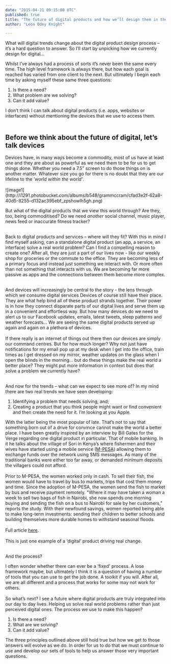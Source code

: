 ```yaml
---
date: "2015-04-21 09:15:00 UTC"
published: true
title: "The future of digital products and how we’ll design them in the future"
author: "Leon Odey Knight"

---
```


What will digital trends change about the digital product design process – it’s a hard question to answer. So I’ll start by unpicking how we currently design for digital…<br/>

Whilst I’ve always had a process of sorts it’s never been the same every time. The high level framework is always there, but how each goal is reached has varied from one client to the next. But ultimately I begin each time by asking myself these same three questions:<br/>

1. Is there a need?
2. What problem are we solving?
3. Can it add value?

I don’t think I can talk about digital products (i.e. apps, websites or interfaces) without mentioning the devices that we use to access them.<br/>
<br/>

<h2>Before we think about the future of digital, let’s talk devices</h2>
Devices have, in many ways become a commodity, most of us have at least one and they are about as powerful as we need them to be for us to get things done. Whether you need a 7.5” screen to do those things on is another matter. Whatever size you go for there is no doubt that they are our lifeline to the <i>'world within the world’</i>.<br/>
<br/>
![image1](http://i1291.photobucket.com/albums/b548/grammccram/cfad3e2f-62a8-40d5-8255-d132ac395ebf_zpshowlh5gh.png)<br/>

But what of the digital products that we view this world through? Are they, too, being commoditised? Do we need <i>another</i> social channel, music player, news feed or inaccurate fitness tracker?<br/>
<br/>

Back to digital products and services – where will they fit?
With this in mind I find myself asking, can a standalone digital product (an app, a service, an interface) solve a real world problem? Can I find a compelling reason to create one? After all, they are just a part of our lives now - like our weekly shop for groceries or the commute to the office. They are becoming less of a primary focus and instead just something we interact with. Or more often than not something that interacts with us. We are becoming far more passive as apps and the connections between them become more complex.<br/>

<br/>
And devices will increasingly be central to the story - the lens through which we consume digital services
Devices of course still have their place. They are what help bind all of these product strands together. Their power is in how they connect disparate parts of our digital lives and serve them up in a convenient and effortless way. But how many devices do we need to alert us to our Facebook updates, emails, latest tweets, sleep patterns and weather forecasts… We are seeing the same digital products served up again and again on a plethora of devices.<br/>
<br/>
If there really is an internet of things out there then our devices are simply our command centres. But for how much longer? Why not just have notifications for my email pop up at my desk when I get into the office, train times as I get dressed on my mirror, weather updates on the glass when I open the blinds in the morning… but do these things make the real world a better place? They might put more information in context but does that solve a problem we currently have?<br/>
<br/>

And now for the trends – what can we expect to see more of?
In my mind there are two real trends we have seen developing:<br/>


1. Identifying a problem that needs solving, and;
2. Creating a product that you think people might want or find convenient and then create the need for it. I’m looking at you Apple.

With the latter being the most popular of late. That’s not to say that something born out of a drive for convince cannot make the world a better place. I have been greatly inspired by an interview by Bill Gates for the Verge regarding one digital product in particular. That of mobile banking. In it he talks about the village of Sori in Kenya’s where fishermen and their wives have started using a mobile service ([M-PESA](https://www.mpesa.in/portal/customer/AboutMpesa.jsp)) allowing them to exchange funds over the network using SMS messages.  As many of the traditional banks were either too far away, or demanded minimum deposits the villagers could not afford.<br/>
<br/>
Prior to M-PESA, the women worked only in cash. To sell their fish, the women would have to travel by bus to markets, trips that cost them money and time. Since the adoption of M-PESA, the women send the fish to market by bus and receive payment remotely. "Where it may have taken a woman a week to sell two bags of fish in Nairobi, she now spends one morning buying and sending the fish on a bus to Nairobi for sale by her customers," reports the study. With their newfound savings, women reported being able to make long-term investments: sending their children to better schools and building themselves more durable homes to withstand seasonal floods.<br/>
<br/>
Full article [here](http://www.theverge.com/2015/2/4/7966043/bill-gates-future-of-banking-and-mobile-money).<br/>
<br/>
This is just one example of a ‘digital’ product driving real change.<br/>
<br/>

And the process?

I often wonder whether there can ever be a ‘fixed' process. A lose framework maybe, but ultimately I think it is a question of having a number of tools that you can use to get the job done. A toolkit if you will. After all, we are all different and a process that works for some may not work for others.<br/>
<br/>
So what’s next? I see a future where digital products are truly integrated into our day to day lives. Helping us solve real world problems rather than just perceived digital ones. The process we use to make this happen?<br/>

1. Is there a need?
2. What are we solving?
3. Can it add value?

The three principles outlined above still hold true but how we get to those answers will evolve as we do. In order for us to do that we must continue to use and develop our sets of tools to help us answer those very important questions.
